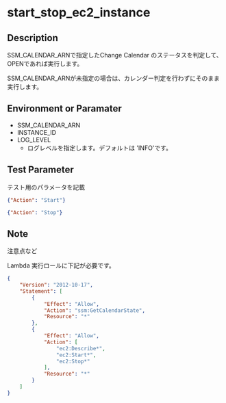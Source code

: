 # start_stop_ec2_instance

## Description

SSM_CALENDAR_ARNで指定したChange Calendar のステータスを判定して、OPENであれば実行します。

SSM_CALENDAR_ARNが未指定の場合は、カレンダー判定を行わずにそのまま実行します。

## Environment or Paramater
- SSM_CALENDAR_ARN
- INSTANCE_ID
- LOG_LEVEL
    - ログレベルを指定します。デフォルトは 'INFO'です。

## Test Parameter
テスト用のパラメータを記載

```json
{"Action": "Start"}

{"Action": "Stop"}
```

## Note
注意点など

Lambda 実行ロールに下記が必要です。

```json
{
    "Version": "2012-10-17",
    "Statement": [
        {
            "Effect": "Allow",
            "Action": "ssm:GetCalendarState",
            "Resource": "*"
        },
        {
            "Effect": "Allow",
            "Action": [
                "ec2:Describe*",
                "ec2:Start*",
                "ec2:Stop*"
            ],
            "Resource": "*"
        }
    ]
}
```